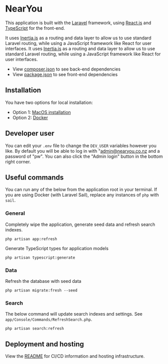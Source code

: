 # NearYou
This application is built with the [Laravel](https://laravel.com/) framework, using [React.js](https://react.dev/) and [TypeScript](https://www.typescriptlang.org/) for the front-end.

It uses [Inertia.js](https://inertiajs.com/) as a routing and data layer to allow us to use standard Laravel routing, while using a JavaScript framework like React for user interfaces.
It uses [Inertia.js](https://inertiajs.com/) as a routing and data layer to allow us to use standard Laravel routing, while using a JavaScript framework like React for user interfaces.
- View [composer.json](composer.json) to see back-end dependencies
- View [package.json](package.json) to see front-end dependencies

## Installation
You have two options for local installation:
- Option 1: [MacOS installation](/docs/macos/README.md)
- Option 2: [Docker](/docs/docker/README.md)

## Developer user
You can edit your `.env` file to change the `DEV_USER` variables however you like. By default you will be able to log in with "admin@nearyou.co.nz and a password of "pw". You can also click the "Admin login" button in the bottom right corner.

## Useful commands
You can run any of the below from the application root in your terminal. If you are using Docker (with Laravel Sail), replace any instances of `php` with `sail`.

### General
Completely wipe the application, generate seed data and refresh search indexes.
```
php artisan app:refresh
```

Generate TypeScript types for application models
```
php artisan typescript:generate
```

### Data

Refresh the database with seed data
```
php artisan migrate:fresh --seed
```

### Search
The below command will update search indexes and settings.
See `app/Console/Commands/RefreshSearch.php`.
```
php artisan search:refresh
```

## Deployment and hosting
View the [README](/docs/deployment/README.md) for CI/CD information and hosting infrastructure.
